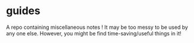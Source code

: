 # guides
A repo containing miscellaneous notes ! It may be too messy to be used by any one else. However, you might be find time-saving/useful things in it!
